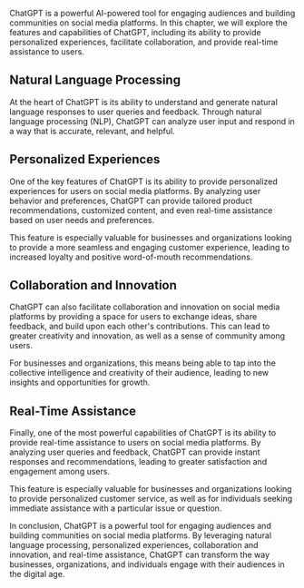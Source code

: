 
ChatGPT is a powerful AI-powered tool for engaging audiences and building communities on social media platforms. In this chapter, we will explore the features and capabilities of ChatGPT, including its ability to provide personalized experiences, facilitate collaboration, and provide real-time assistance to users.

Natural Language Processing
---------------------------

At the heart of ChatGPT is its ability to understand and generate natural language responses to user queries and feedback. Through natural language processing (NLP), ChatGPT can analyze user input and respond in a way that is accurate, relevant, and helpful.

Personalized Experiences
------------------------

One of the key features of ChatGPT is its ability to provide personalized experiences for users on social media platforms. By analyzing user behavior and preferences, ChatGPT can provide tailored product recommendations, customized content, and even real-time assistance based on user needs and preferences.

This feature is especially valuable for businesses and organizations looking to provide a more seamless and engaging customer experience, leading to increased loyalty and positive word-of-mouth recommendations.

Collaboration and Innovation
----------------------------

ChatGPT can also facilitate collaboration and innovation on social media platforms by providing a space for users to exchange ideas, share feedback, and build upon each other's contributions. This can lead to greater creativity and innovation, as well as a sense of community among users.

For businesses and organizations, this means being able to tap into the collective intelligence and creativity of their audience, leading to new insights and opportunities for growth.

Real-Time Assistance
--------------------

Finally, one of the most powerful capabilities of ChatGPT is its ability to provide real-time assistance to users on social media platforms. By analyzing user queries and feedback, ChatGPT can provide instant responses and recommendations, leading to greater satisfaction and engagement among users.

This feature is especially valuable for businesses and organizations looking to provide personalized customer service, as well as for individuals seeking immediate assistance with a particular issue or question.

In conclusion, ChatGPT is a powerful tool for engaging audiences and building communities on social media platforms. By leveraging natural language processing, personalized experiences, collaboration and innovation, and real-time assistance, ChatGPT can transform the way businesses, organizations, and individuals engage with their audiences in the digital age.
